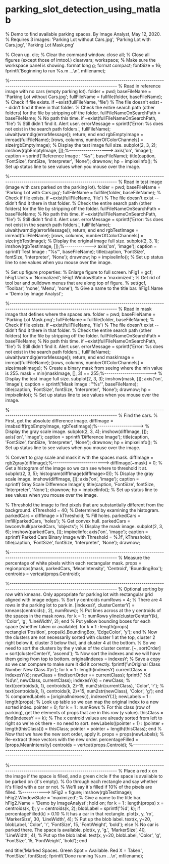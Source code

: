 # parking_slot_detection_using_matlab
% Demo to find available parking spaces.  By Image Analyst, May 12, 2020.
% Requires 3 images: 'Parking Lot without Cars.jpg', 'Parking Lot with Cars.jpg', 'Parking Lot Mask.png'

% Clean up.
clc;    % Clear the command window.
close all;  % Close all figures (except those of imtool.)
clearvars;
workspace;  % Make sure the workspace panel is showing.
format long g;
format compact;
fontSize = 16;
fprintf('Beginning to run %s.m ...\n', mfilename);

%-----------------------------------------------------------------------------------------------------------------------------------
% Read in reference image with no cars (empty parking lot).
folder = pwd;
baseFileName = 'Parking Lot without Cars.jpg';
fullFileName = fullfile(folder, baseFileName);
% Check if file exists.
if ~exist(fullFileName, 'file')
	% The file doesn't exist -- didn't find it there in that folder.
	% Check the entire search path (other folders) for the file by stripping off the folder.
	fullFileNameOnSearchPath = baseFileName; % No path this time.
	if ~exist(fullFileNameOnSearchPath, 'file')
		% Still didn't find it.  Alert user.
		errorMessage = sprintf('Error: %s does not exist in the search path folders.', fullFileName);
		uiwait(warndlg(errorMessage));
		return;
	end
end
rgbEmptyImage = imread(fullFileName);
[rows, columns, numberOfColorChannels] = size(rgbEmptyImage);
% Display the test image full size.
subplot(2, 3, 2);
imshow(rgbEmptyImage, []);%------------------->
axis('on', 'image');
caption = sprintf('Reference Image : "%s"', baseFileName);
title(caption, 'FontSize', fontSize, 'Interpreter', 'None');
drawnow;
hp = impixelinfo(); % Set up status line to see values when you mouse over the image.

%-----------------------------------------------------------------------------------------------------------------------------------
% Read in test image (image with cars parked on the parking lot).
folder = pwd;
baseFileName = 'Parking Lot with Cars.jpg';
fullFileName = fullfile(folder, baseFileName);
% Check if file exists.
if ~exist(fullFileName, 'file')
	% The file doesn't exist -- didn't find it there in that folder.
	% Check the entire search path (other folders) for the file by stripping off the folder.
	fullFileNameOnSearchPath = baseFileName; % No path this time.
	if ~exist(fullFileNameOnSearchPath, 'file')
		% Still didn't find it.  Alert user.
		errorMessage = sprintf('Error: %s does not exist in the search path folders.', fullFileName);
		uiwait(warndlg(errorMessage));
		return;
	end
end
rgbTestImage = imread(fullFileName);
[rows, columns, numberOfColorChannels] = size(rgbTestImage);
% Display the original image full size.
subplot(2, 3, 1);
imshow(rgbTestImage, []);%------------->
axis('on', 'image');
caption = sprintf('Test Image : "%s"', baseFileName);
title(caption, 'FontSize', fontSize, 'Interpreter', 'None');
drawnow;
hp = impixelinfo(); % Set up status line to see values when you mouse over the image.

% Set up figure properties:
% Enlarge figure to full screen.
hFig1 = gcf;
hFig1.Units = 'Normalized';
hFig1.WindowState = 'maximized';
% Get rid of tool bar and pulldown menus that are along top of figure.
% set(gcf, 'Toolbar', 'none', 'Menu', 'none');
% Give a name to the title bar.
hFig1.Name = 'Demo by Image Analyst';

%-----------------------------------------------------------------------------------------------------------------------------------
% Read in mask image that defines where the spaces are.
folder = pwd;
baseFileName = 'Parking Lot Mask.png';
fullFileName = fullfile(folder, baseFileName);
% Check if file exists.
if ~exist(fullFileName, 'file')
	% The file doesn't exist -- didn't find it there in that folder.
	% Check the entire search path (other folders) for the file by stripping off the folder.
	fullFileNameOnSearchPath = baseFileName; % No path this time.
	if ~exist(fullFileNameOnSearchPath, 'file')
		% Still didn't find it.  Alert user.
		errorMessage = sprintf('Error: %s does not exist in the search path folders.', fullFileName);
		uiwait(warndlg(errorMessage));
		return;
	end
end
maskImage = imread(fullFileName);
[rows, columns, numberOfColorChannels] = size(maskImage);
% Create a binary mask from seeing where the min value is 255.
mask = min(maskImage, [], 3) == 255;%----------------------->
% Display the test image full size.
subplot(2, 3, 3);
imshow(mask, []);
axis('on', 'image');
caption = sprintf('Mask Image : "%s"', baseFileName);
title(caption, 'FontSize', fontSize, 'Interpreter', 'None');
drawnow;
hp = impixelinfo(); % Set up status line to see values when you mouse over the image.

%-----------------------------------------------------------------------------------------------------------------------------------
% Find the cars.
% First, get the absolute difference image.
diffImage = imabsdiff(rgbEmptyImage, rgbTestImage);%-------------------->
% Display the gray scale image.
subplot(2, 3, 4);
imshow(diffImage, []);
axis('on', 'image');
caption = sprintf('Difference Image');
title(caption, 'FontSize', fontSize, 'Interpreter', 'None');
drawnow;
hp = impixelinfo(); % Set up status line to see values when you mouse over the image.

% Convert to gray scale and mask it with the spaces mask.
diffImage = rgb2gray(diffImage);%------------------------->
diffImage(~mask) = 0;
% Get a histogram of the image so we can see where to threshold it at.
subplot(2, 3, 5);
histogram(diffImage(diffImage>0));
% Display the gray scale image.
imshow(diffImage, []);
axis('on', 'image');
caption = sprintf('Gray Scale Difference Image');
title(caption, 'FontSize', fontSize, 'Interpreter', 'None');
drawnow;
hp = impixelinfo(); % Set up status line to see values when you mouse over the image.

% Threshold the image to find pixels that are substantially different from the background.
kThreshold = 40; % Determined by examining the histogram.
parkedCars = diffImage > kThreshold;
% Fill holes.
parkedCars = imfill(parkedCars, 'holes');
% Get convex hull.
parkedCars = bwconvhull(parkedCars, 'objects');
% Display the mask image.
subplot(2, 3, 6);
imshow(parkedCars, []);
impixelinfo;
axis('on', 'image');
caption = sprintf('Parked Cars Binary Image with Threshold = %.1f', kThreshold);
title(caption, 'FontSize', fontSize, 'Interpreter', 'None');
drawnow;

%-----------------------------------------------------------------------------------------------------------------------------------
% Measure the percentage of white pixels within each rectangular mask.
props = regionprops(mask, parkedCars, 'MeanIntensity', 'Centroid', 'BoundingBox');
centroids = vertcat(props.Centroid);

%-----------------------------------------------------------------------------------------------------------------------------------
% Optional sorting by row with kmeans.  Only appropriate for parking lot with rectangular grid aligned with image edges.
% Sort y centroids 
numRows = 4; % There are 4 rows in the parking lot to park in.
[indexesY, clusterCenterY] = kmeans(centroids(:, 2), numRows);
% Put lines across at the y centroids of the spaces in the mask rows.
for k = 1 : numRows
	yline(clusterCenterY(k), 'Color', 'g', 'LineWidth', 2);
end
% Put yellow bounding boxes for each space (whether taken or available).
for k = 1 : length(props)
	rectangle('Position', props(k).BoundingBox, 'EdgeColor', 'y');
end
% Now the clusters are not necessarily sorted with cluster 1 at the top, cluster 2 right below it, cluster 3 below that, and cluster 4 at the bottom.
% So we need to sort the clusters by the y value of the cluster center.
[~, sortOrder] = sort(clusterCenterY, 'ascend');
% Now sort the indexes and we will have them going from top to bottom.
originalIndexes = indexesY; % Save a copy so we can compare to make sure it did it correctly.
fprintf('\nOriginal Class Number    New Class #\n');
for k = 1 : length(indexesY)
	currentClass = indexesY(k);
	newClass = find(sortOrder == currentClass);
	fprintf('                  %d       %d\n', newClass, currentClass);
	indexesY(k) = newClass;
% 	text(centroids(k, 1), centroids(k, 2)-15, num2str(currentClass), 'Color', 'r');
% 	text(centroids(k, 1), centroids(k, 2)+15, num2str(newClass), 'Color', 'g');
end
% comparedLabels = [originalIndexes(:), indexesY(:)];
newLabels = 1 : length(props); % Look up table so we can map the original index to a new sorted index.
pointer = 0;
for k = 1 : numRows
	% For this class (row of parking), get the elements of props that are in this row (y value).
	thisClass = find(indexesY == k);
	% The x centroid values are already sorted from left to right so we're ok there - no need to sort.
	newLabels((pointer + 1) : (pointer + length(thisClass))) = thisClass;
	pointer = pointer + length(thisClass);
end
% Now that we have the new sort order, apply it.
props = props(newLabels);
% Re-extract these vectors with the new order.
percentageFilled = [props.MeanIntensity]
centroids = vertcat(props.Centroid);
%-----------------------------------------------------------------------------------------------------------------------------------


%-----------------------------------------------------------------------------------------------------------------------------------
% Place a red x on the image if the space is filled, and a green circle if the space is available to be parked on (it's empty).
% Go through each rectangle and say whether it's filled with a car or not.
% We'll say it's filled if 10% of the pixels are filled. %----------->
hFig2 = figure;
imshow(rgbTestImage);
hFig2.WindowState = 'maximized';
% Give a name to the title bar.
hFig2.Name = 'Demo by ImageAnalyst';
hold on;
for k = 1 : length(props)
	x = centroids(k, 1);
	y = centroids(k, 2);
	blobLabel = sprintf('%d', k);
	if percentageFilled(k) > 0.10
		% It has a car in that rectangle.
		plot(x, y, 'rx', 'MarkerSize', 30, 'LineWidth', 4);
		% Put up the blob label.
		text(x, y+20, blobLabel, 'Color', 'r', 'FontSize', 15, 'FontWeight', 'bold');
	else
		% No car is parked there.  The space is available.
		plot(x, y, 'g.', 'MarkerSize', 40, 'LineWidth', 4);
		% Put up the blob label.
		text(x, y+20, blobLabel, 'Color', 'g', 'FontSize', 15, 'FontWeight', 'bold');
	end
	
end
title('Marked Spaces.  Green Spot = Available.  Red X = Taken.', 'FontSize', fontSize);
fprintf('Done running %s.m ...\n', mfilename);
